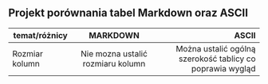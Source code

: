 ## Projekt porównania tabel Markdown oraz ASCII


| temat/różnicy |   MARKDOWN   |  ASCII   |
| -------------- |:-----------: | ----------:|
|  Rozmiar kolumn   |  Nie mozna ustalić rozmiaru kolumn    | Można ustalić ogólną szerokość tablicy co poprawia wygląd       

